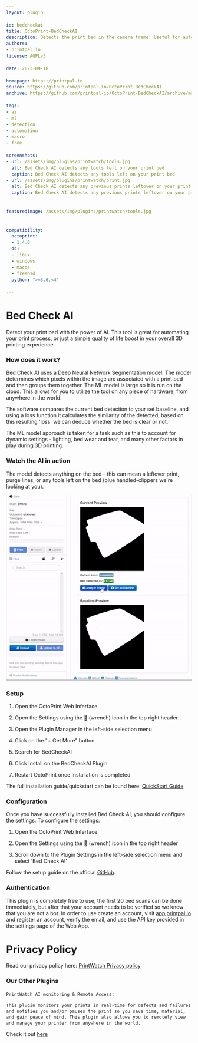 ```yaml
---
layout: plugin

id: bedcheckai
title: OctoPrint-BedCheckAI
description: Detects the print bed in the camera frame. Useful for automation and smarter printing
authors:
- printpal.io
license: AGPLv3

date: 2023-09-18

homepage: https://printpal.io
source: https://github.com/printpal-io/OctoPrint-BedCheckAI
archive: https://github.com/printpal-io/OctoPrint-BedCheckAI/archive/master.zip

tags:
- ai
- ml
- detection
- automation
- macro
- free

screenshots:
- url: /assets/img/plugins/printwatch/tools.jpg
  alt: Bed Check AI detects any tools left on your print bed
  caption: Bed Check AI detects any tools left on your print bed
- url: /assets/img/plugins/printwatch/print.jpg
  alt: Bed Check AI detects any previous prints leftover on your print bed
  caption: Bed Check AI detects any previous prints leftover on your print bed


featuredimage: /assets/img/plugins/printwatch/tools.jpg


compatibility:
  octoprint:
  - 1.4.0
  os:
  - linux
  - windows
  - macos
  - freebsd
  python: ">=3.6,<4"

---
```


# Bed Check AI
Detect your print bed with the power of AI. This tool is great for automating your print process, or just a simple quality of life boost in your overall 3D printing experience.

### How does it work?
Bed Check AI uses a Deep Neural Network Segmentation model. The model determines which pixels within the image are associated with a print bed and then groups them together. The ML model is large so it is run on the cloud. This allows for you to utilize the tool on any piece of hardware, from anywhere in the world.

The software compares the current bed detection to your set baseline, and using a loss function it calculates the similarity of the detected, based on this resulting 'loss' we can deduce whether the bed is clear or not.

The ML model approach is taken for a task such as this to account for dynamic settings - lighting, bed wear and tear, and many other factors in play during 3D printing.
### Watch the AI in action
The model detects anything on the bed - this can mean a leftover print, purge lines, or any tools left on the bed (blue handled-clippers we're looking at you).

![](/assets/img/plugins/bedcheckai/bedcheckai-demo.gif "OctoPrint Demo")

### Setup

1. Open the OctoPrint Web Inferface

2. Open the Settings using the 🔧 (wrench) icon in the top right header

3. Open the Plugin Manager in the left-side selection menu

4. Click on the "+ Get More" button

5. Search for BedCheckAI

6. Click Install on the BedCheckAI Plugin

7. Restart OctoPrint once Installation is completed

The full installation guide/quickstart can be found here: [QuickStart Guide](https://github.com/printpal-io/OctoPrint-BedCheckAI)

### Configuration

Once you have successfully installed Bed Check AI, you should configure the settings. To configure the settings:

1. Open the OctoPrint Web Inferface

2. Open the Settings using the 🔧 (wrench) icon in the top right header

3. Scroll down to the Plugin Settings in the left-side selection menu and select 'Bed Check AI'

Follow the setup guide on the official [GitHub](https://github.com/printpal-io/OctoPrint-BedCheckAI/wiki/Installation).


### Authentication

This plugin is completely free to use, the first 20 bed scans can be done immediately, but after that your account needs to be verified so we know that you are not a bot. In order to use create an account, visit [app.printpal.io](https://app.printpal.io) and register an account, verify the email, and use the API key provided in the settings page of the Web App.

# Privacy Policy
Read our privacy policy here: [PrintWatch Privacy policy](https://printpal.io/privacy/)

### Our Other Plugins
`PrintWatch AI monitoring & Remote Access` :
```
This plugin monitors your prints in real-time for defects and failures and notifies you and/or pauses the print so you save time, material, and gain peace of mind. This plugin also allows you to remotely view and manage your printer from anywhere in the world.
```
Check it out [here](https://plugins.octoprint.org/plugins/printwatch/)
